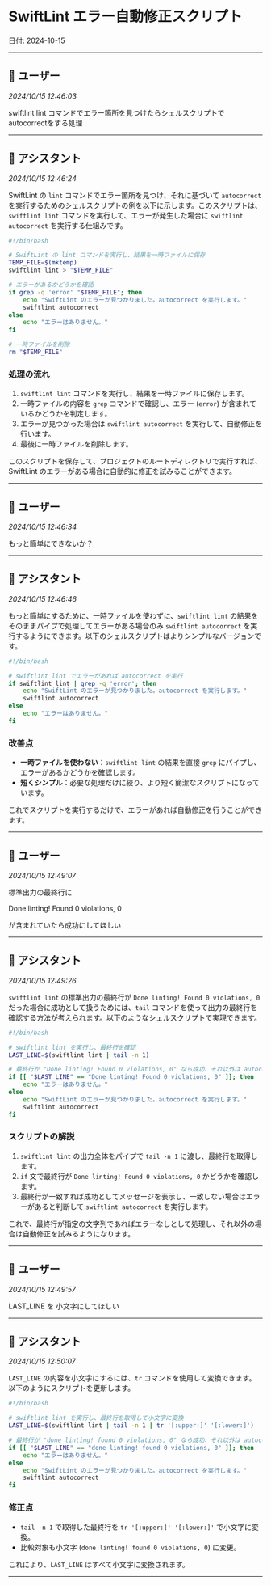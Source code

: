 # SwiftLint エラー自動修正スクリプト

日付: 2024-10-15

---

## 👤 ユーザー
*2024/10/15 12:46:03*

swiftlint lint コマンドでエラー箇所を見つけたらシェルスクリプトでautocorrectをする処理

---

## 🤖 アシスタント
*2024/10/15 12:46:24*

SwiftLint の `lint` コマンドでエラー箇所を見つけ、それに基づいて `autocorrect` を実行するためのシェルスクリプトの例を以下に示します。このスクリプトは、`swiftlint lint` コマンドを実行して、エラーが発生した場合に `swiftlint autocorrect` を実行する仕組みです。

```bash
#!/bin/bash

# SwiftLint の lint コマンドを実行し、結果を一時ファイルに保存
TEMP_FILE=$(mktemp)
swiftlint lint > "$TEMP_FILE"

# エラーがあるかどうかを確認
if grep -q 'error' "$TEMP_FILE"; then
    echo "SwiftLint のエラーが見つかりました。autocorrect を実行します。"
    swiftlint autocorrect
else
    echo "エラーはありません。"
fi

# 一時ファイルを削除
rm "$TEMP_FILE"
```

### 処理の流れ
1. `swiftlint lint` コマンドを実行し、結果を一時ファイルに保存します。
2. 一時ファイルの内容を `grep` コマンドで確認し、エラー (`error`) が含まれているかどうかを判定します。
3. エラーが見つかった場合は `swiftlint autocorrect` を実行して、自動修正を行います。
4. 最後に一時ファイルを削除します。

このスクリプトを保存して、プロジェクトのルートディレクトリで実行すれば、SwiftLint のエラーがある場合に自動的に修正を試みることができます。

---

## 👤 ユーザー
*2024/10/15 12:46:34*

もっと簡単にできないか？

---

## 🤖 アシスタント
*2024/10/15 12:46:46*

もっと簡単にするために、一時ファイルを使わずに、`swiftlint lint` の結果をそのままパイプで処理してエラーがある場合のみ `swiftlint autocorrect` を実行するようにできます。以下のシェルスクリプトはよりシンプルなバージョンです。

```bash
#!/bin/bash

# swiftlint lint でエラーがあれば autocorrect を実行
if swiftlint lint | grep -q 'error'; then
    echo "SwiftLint のエラーが見つかりました。autocorrect を実行します。"
    swiftlint autocorrect
else
    echo "エラーはありません。"
fi
```

### 改善点
- **一時ファイルを使わない**：`swiftlint lint` の結果を直接 `grep` にパイプし、エラーがあるかどうかを確認します。
- **短くシンプル**：必要な処理だけに絞り、より短く簡潔なスクリプトになっています。

これでスクリプトを実行するだけで、エラーがあれば自動修正を行うことができます。

---

## 👤 ユーザー
*2024/10/15 12:49:07*

標準出力の最終行に

Done linting! Found 0 violations, 0

が含まれていたら成功にしてほしい

---

## 🤖 アシスタント
*2024/10/15 12:49:26*

`swiftlint lint` の標準出力の最終行が `Done linting! Found 0 violations, 0` だった場合に成功として扱うためには、`tail` コマンドを使って出力の最終行を確認する方法が考えられます。以下のようなシェルスクリプトで実現できます。

```bash
#!/bin/bash

# swiftlint lint を実行し、最終行を確認
LAST_LINE=$(swiftlint lint | tail -n 1)

# 最終行が "Done linting! Found 0 violations, 0" なら成功、それ以外は autocorrect 実行
if [[ "$LAST_LINE" == "Done linting! Found 0 violations, 0" ]]; then
    echo "エラーはありません。"
else
    echo "SwiftLint のエラーが見つかりました。autocorrect を実行します。"
    swiftlint autocorrect
fi
```

### スクリプトの解説
1. `swiftlint lint` の出力全体をパイプで `tail -n 1` に渡し、最終行を取得します。
2. `if` 文で最終行が `Done linting! Found 0 violations, 0` かどうかを確認します。
3. 最終行が一致すれば成功としてメッセージを表示し、一致しない場合はエラーがあると判断して `swiftlint autocorrect` を実行します。

これで、最終行が指定の文字列であればエラーなしとして処理し、それ以外の場合は自動修正を試みるようになります。

---

## 👤 ユーザー
*2024/10/15 12:49:57*

LAST\_LINE を 小文字にしてほしい

---

## 🤖 アシスタント
*2024/10/15 12:50:07*

`LAST_LINE` の内容を小文字にするには、`tr` コマンドを使用して変換できます。以下のようにスクリプトを更新します。

```bash
#!/bin/bash

# swiftlint lint を実行し、最終行を取得して小文字に変換
LAST_LINE=$(swiftlint lint | tail -n 1 | tr '[:upper:]' '[:lower:]')

# 最終行が "done linting! found 0 violations, 0" なら成功、それ以外は autocorrect 実行
if [[ "$LAST_LINE" == "done linting! found 0 violations, 0" ]]; then
    echo "エラーはありません。"
else
    echo "SwiftLint のエラーが見つかりました。autocorrect を実行します。"
    swiftlint autocorrect
fi
```

### 修正点
- `tail -n 1` で取得した最終行を `tr '[:upper:]' '[:lower:]'` で小文字に変換。
- 比較対象も小文字 (`done linting! found 0 violations, 0`) に変更。

これにより、`LAST_LINE` はすべて小文字に変換されます。

---
